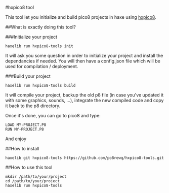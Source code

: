 #hxpico8 tool

This tool let you initialize and build pico8 projects in haxe using [hxpico8](https://github.com/YellowAfterlife/hxpico8).

##What is exactly doing this tool?

###Initialize your project

```
haxelib run hxpico8-tools init
```

It will ask you some question in order to initialize your project and install the dependancies if needed.
You will then have a config.json file which will be used for compilation / deployment.

###Build your project

```
haxelib run hxpico8-tools build
```

It will compile your project, backup the old p8 file (in case you've updated it with some graphics, sounds, ...), integrate the new compiled code and copy it back to the p8 directory.

Once it's done, you can go to pico8 and type:

```
LOAD MY-PROJECT.P8
RUN MY-PROJECT.P8
```

And enjoy

##How to install

```
haxelib git hxpico8-tools https://github.com/po8rewq/hxpico8-tools.git
```

##How to use this tool

```
mkdir /path/to/your/project
cd /path/to/your/project
haxelib run hxpico8-tools
```
